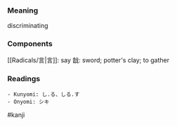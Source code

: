 ### Meaning

discriminating

### Components

[[Radicals/言|言]]: say 戠: sword; potter's clay; to gather

### Readings

```
- Kunyomi: し.る、しる.す
- Onyomi: シキ
```

#kanji
